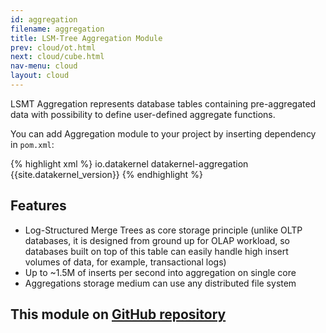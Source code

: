 ```yaml
---
id: aggregation
filename: aggregation
title: LSM-Tree Aggregation Module
prev: cloud/ot.html
next: cloud/cube.html
nav-menu: cloud
layout: cloud
---
```


LSMT Aggregation represents database tables containing pre-aggregated data with possibility to define user-defined 
aggregate functions.

You can add Aggregation module to your project by inserting dependency in `pom.xml`: 

{% highlight xml %}
<dependency>
    <groupId>io.datakernel</groupId>
    <artifactId>datakernel-aggregation</artifactId>
    <version>{{site.datakernel_version}}</version>
</dependency>
{% endhighlight %}

## Features
* Log-Structured Merge Trees as core storage principle (unlike OLTP databases, it is designed from ground up for OLAP 
workload, so databases built on top of this table can easily handle high insert volumes of data, for example, 
transactional logs)
* Up to ~1.5M of inserts per second into aggregation on single core
* Aggregations storage medium can use any distributed file system

## This module on [GitHub repository](https://github.com/softindex/datakernel/tree/master/cloud-lsmt-aggregation)




